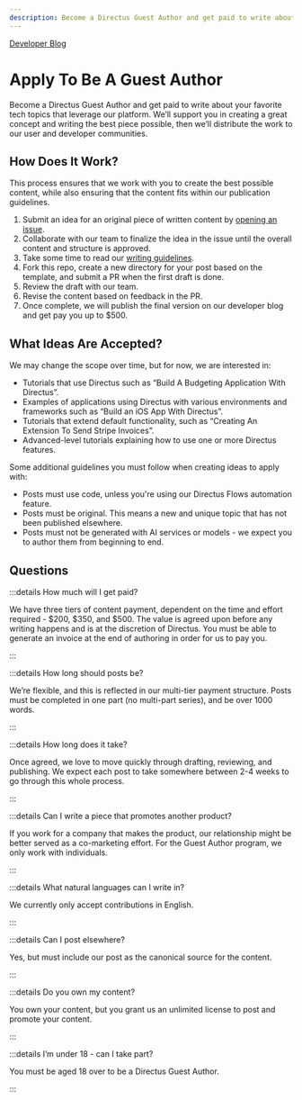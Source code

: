 ```yaml
---
description: Become a Directus Guest Author and get paid to write about your favorite tech topics that leverage our platform.
---
```


<script setup>
import Badge from '../.vitepress/components/Badge.vue'
</script>

<Badge><a href="/blog/">Developer Blog</a></Badge>

# Apply To Be A Guest Author

Become a Directus Guest Author and get paid to write about your favorite tech topics that leverage our platform. We’ll
support you in creating a great concept and writing the best piece possible, then we’ll distribute the work to our user
and developer communities.

<Card
  title="Apply now!"
  h="2"
  text="All you need to apply is an idea for a topic."
  url="https://github.com/directus-community/guest-authoring/issues/new?assignees=phazonoverload&labels=&projects=&template=new-post-proposal.yml" />

## How Does It Work?

This process ensures that we work with you to create the best possible content, while also ensuring that the content
fits within our publication guidelines.

1. Submit an idea for an original piece of written content by [opening an issue](https://github.com/directus-community/guest-authoring/issues/new/choose).
2. Collaborate with our team to finalize the idea in the issue until the overall content and structure is approved.
3. Take some time to read our [writing guidelines](./writing-guidelines.md).
4. Fork this repo, create a new directory for your post based on the template, and submit a PR when the first draft is done. 
5. Review the draft with our team.
6. Revise the content based on feedback in the PR.
7. Once complete, we will publish the final version on our developer blog and get pay you up to $500.

## What Ideas Are Accepted?

We may change the scope over time, but for now, we are interested in:

- Tutorials that use Directus such as “Build A Budgeting Application With Directus”.
- Examples of applications using Directus with various environments and frameworks such as “Build an iOS App With
  Directus”.
- Tutorials that extend default functionality, such as “Creating An Extension To Send Stripe Invoices”.
- Advanced-level tutorials explaining how to use one or more Directus features.

Some additional guidelines you must follow when creating ideas to apply with:

- Posts must use code, unless you're using our Directus Flows automation feature.
- Posts must be original. This means a new and unique topic that has not been published elsewhere.
- Posts must not be generated with AI services or models - we expect you to author them from beginning to end.

## Questions

:::details How much will I get paid?

We have three tiers of content payment, dependent on the time and effort required - $200, $350, and $500. The value is
agreed upon before any writing happens and is at the discretion of Directus. You must be able to generate an invoice at the end of authoring in order for us to pay you.

:::

:::details How long should posts be?

We’re flexible, and this is reflected in our multi-tier payment structure. Posts must be completed in one part (no
multi-part series), and be over 1000 words.

:::

:::details How long does it take?

Once agreed, we love to move quickly through drafting, reviewing, and publishing. We expect each post to take somewhere
between 2-4 weeks to go through this whole process.

:::

:::details Can I write a piece that promotes another product?

If you work for a company that makes the product, our relationship might be better served as a co-marketing effort. For
the Guest Author program, we only work with individuals.

:::

:::details What natural languages can I write in?

We currently only accept contributions in English.

:::

:::details Can I post elsewhere?

Yes, but must include our post as the canonical source for the content.

:::

:::details Do you own my content?

You own your content, but you grant us an unlimited license to post and promote your content.

:::

:::details I’m under 18 - can I take part?

You must be aged 18 over to be a Directus Guest Author.

:::

<Card
  title="Apply now!"
  h="2"
  text="All you need to apply is an idea for a topic."
  url="https://github.com/directus-community/guest-authoring/issues/new?assignees=phazonoverload&labels=&projects=&template=new-post-proposal.yml"
  style="margin-top: 4em;" />
